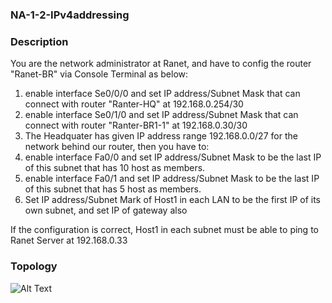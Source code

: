 ### NA-1-2-IPv4addressing ###

### Description ###

You are the network administrator at Ranet, and 
have to config the router "Ranet-BR" via Console
Terminal as below:

1. enable interface Se0/0/0 and set IP address/Subnet Mask that can connect with router "Ranter-HQ" at 192.168.0.254/30
2. enable interface Se0/1/0 and set IP address/Subnet Mask that can connect with router "Ranter-BR1-1" at 192.168.0.30/30
3. The Headquater has given IP address range 192.168.0.0/27 for the network behind our router, then you have to:
4. enable interface Fa0/0 and set IP address/Subnet Mask to be the last IP of this subnet that has 10 host as members.
5. enable interface Fa0/1 and set IP address/Subnet Mask to be the last IP of this subnet that has 5 host as members.
6. Set IP address/Subnet Mark of Host1 in each LAN to be the first IP of its own subnet, and set IP of gateway also

If the configuration is correct, Host1 in each subnet must be able to ping to Ranet Server at 192.168.0.33

### Topology ###

![Alt Text](https://content.screencast.com/users/snajperm14/folders/Default/media/2fcce20a-499f-4cb1-a511-afea03e34008/netw02.PNG)
